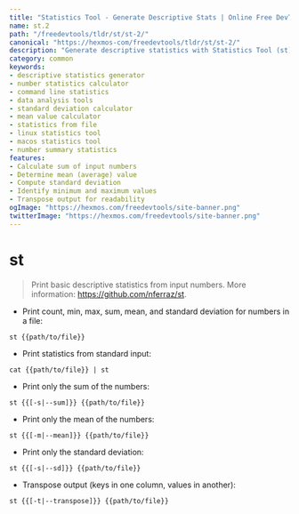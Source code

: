 ```yaml
---
title: "Statistics Tool - Generate Descriptive Stats | Online Free DevTools by Hexmos"
name: st.2
path: "/freedevtools/tldr/st/st-2/"
canonical: "https://hexmos-com/freedevtools/tldr/st/st-2/"
description: "Generate descriptive statistics with Statistics Tool (st). Calculate mean, sum, standard deviation, and more from data. Free online tool, no registration required."
category: common
keywords:
- descriptive statistics generator
- number statistics calculator
- command line statistics
- data analysis tools
- standard deviation calculator
- mean value calculator
- statistics from file
- linux statistics tool
- macos statistics tool
- number summary statistics
features:
- Calculate sum of input numbers
- Determine mean (average) value
- Compute standard deviation
- Identify minimum and maximum values
- Transpose output for readability
ogImage: "https://hexmos.com/freedevtools/site-banner.png"
twitterImage: "https://hexmos.com/freedevtools/site-banner.png"
---
```


# st

> Print basic descriptive statistics from input numbers.
> More information: <https://github.com/nferraz/st>.

- Print count, min, max, sum, mean, and standard deviation for numbers in a file:

`st {{path/to/file}}`

- Print statistics from standard input:

`cat {{path/to/file}} | st`

- Print only the sum of the numbers:

`st {{[-s|--sum]}} {{path/to/file}}`

- Print only the mean of the numbers:

`st {{[-m|--mean]}} {{path/to/file}}`

- Print only the standard deviation:

`st {{[-s|--sd]}} {{path/to/file}}`

- Transpose output (keys in one column, values in another):

`st {{[-t|--transpose]}} {{path/to/file}}`
